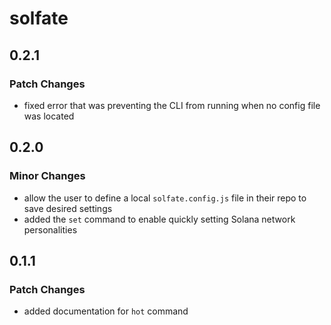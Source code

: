 # solfate

## 0.2.1

### Patch Changes

- fixed error that was preventing the CLI from running when no config file was located

## 0.2.0

### Minor Changes

- allow the user to define a local `solfate.config.js` file in their repo to save desired settings
- added the `set` command to enable quickly setting Solana network personalities

## 0.1.1

### Patch Changes

- added documentation for `hot` command
